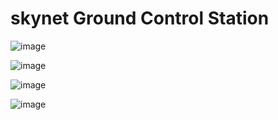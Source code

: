 # skynet Ground Control Station


![image](https://github.com/SKYNET-INTEL/skynet_gcs/assets/7204360/cf3c0fd8-8125-4529-972d-5af8526c2a30)


![image](https://github.com/SKYNET-INTEL/skynet_gcs/assets/7204360/0ab7bdc9-99d0-43f9-b7ff-5c43df725e14)


![image](https://github.com/SKYNET-INTEL/skynet_gcs/assets/7204360/d56a699f-d910-407b-bc0a-6617b296349f)


![image](https://github.com/SKYNET-INTEL/skynet_gcs/assets/7204360/6ffb8260-a744-4149-9d02-d1df95092150)



